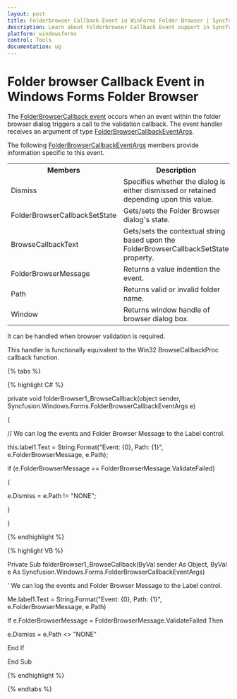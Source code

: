 ```yaml
---
layout: post
title: Folderbrowser Callback Event in WinForms Folder Browser | Syncfusion®
description: Learn about Folderbrowser Callback Event support in Syncfusion® Windows Forms Folder Browser control and more details.
platform: windowsforms
control: Tools
documentation: ug
---
```


# Folder browser Callback Event in Windows Forms Folder Browser

The [FolderBrowserCallback event](https://help.syncfusion.com/cr/windowsforms/Syncfusion.Windows.Forms.FolderBrowser.html) occurs when an event within the folder browser dialog triggers a call to the validation callback. The event handler receives an argument of type [FolderBrowserCallbackEventArgs](https://help.syncfusion.com/cr/windowsforms/Syncfusion.Windows.Forms.FolderBrowserCallbackEventArgs.html).

The following [FolderBrowserCallbackEventArgs](https://help.syncfusion.com/cr/windowsforms/Syncfusion.Windows.Forms.FolderBrowserCallbackEventArgs.html) members provide information specific to this event.


<table>
<tr>
<th>
Members</th><th>
Description</th></tr>
<tr>
<td>
Dismiss</td><td>
Specifies whether the dialog is either dismissed or retained depending upon this value.</td></tr>
<tr>
<td>
FolderBrowserCallbackSetState</td><td>
Gets/sets the Folder Browser dialog's state.</td></tr>
<tr>
<td>
BrowseCallbackText</td><td>
Gets/sets the contextual string based upon the FolderBrowserCallbackSetState property.</td></tr>
<tr>
<td>
FolderBrowserMessage</td><td>
Returns a value indention the event.</td></tr>
<tr>
<td>
Path</td><td>
Returns valid or invalid folder name.</td></tr>
<tr>
<td>
Window</td><td>
Returns window handle of browser dialog box.</td></tr>
</table>


It can be handled when browser validation is required.

This handler is functionally equivalent to the Win32 BrowseCallbackProc callback function.

{% tabs %}

{% highlight C# %}



private void folderBrowser1_BrowseCallback(object sender, Syncfusion.Windows.Forms.FolderBrowserCallbackEventArgs e)

{

// We can log the events and Folder Browser Message to the Label control.

this.label1.Text = String.Format("Event: {0}, Path: {1}", e.FolderBrowserMessage, e.Path);

if (e.FolderBrowserMessage == FolderBrowserMessage.ValidateFailed)

{

e.Dismiss = e.Path != "NONE";

}

}



{% endhighlight %}

{% highlight VB %}

Private Sub folderBrowser1_BrowseCallback(ByVal sender As Object, ByVal e As Syncfusion.Windows.Forms.FolderBrowserCallbackEventArgs)

' We can log the events and Folder Browser Message to the Label control.

Me.label1.Text = String.Format("Event: {0}, Path: {1}", e.FolderBrowserMessage, e.Path)

If e.FolderBrowserMessage = FolderBrowserMessage.ValidateFailed Then

e.Dismiss = e.Path &lt;&gt; "NONE"

End If

End Sub

{% endhighlight %}

{% endtabs %}
